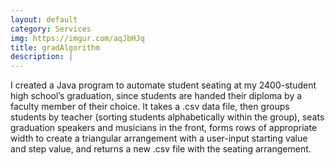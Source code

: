 ```yaml
---
layout: default
category: Services
img: https://imgur.com/aqJbHJq
title: gradAlgorithm
description: |
---
```

 I created a Java program to automate student seating at my 2400-student high school’s graduation, since students are handed their diploma by a faculty member of their choice. It takes a .csv data file, then groups students by teacher (sorting students alphabetically within the group), seats graduation speakers and musicians in the front, forms rows of appropriate width to create a triangular arrangement with a user-input starting value and step value, and returns a new .csv file with the seating arrangement.
